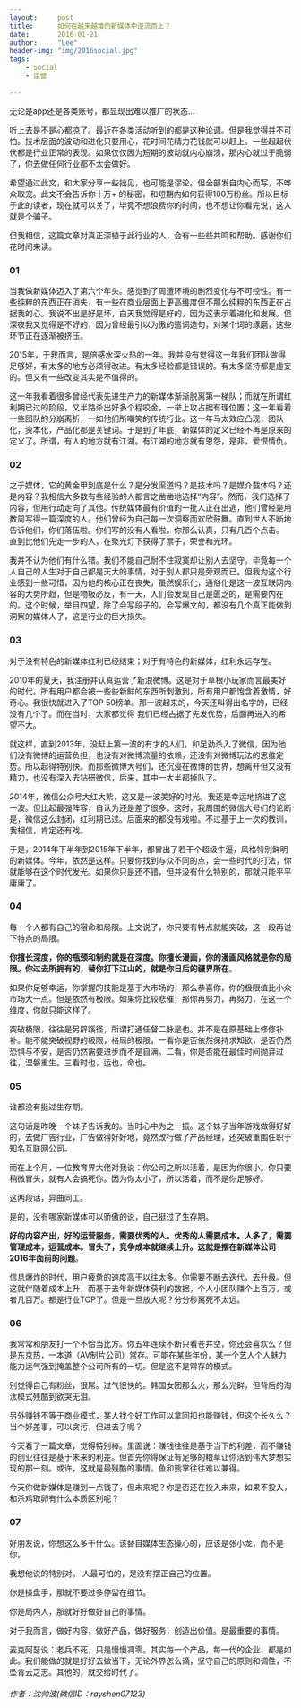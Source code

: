 ```yaml
---
layout:     post
title:      如何在越来越难的新媒体中逆流而上？
date:       2016-01-21
author:     "Lee"
header-img: "img/2016social.jpg"
tags:
    - Social
    - 运营
    
---
```


无论是app还是各类账号，都显现出难以推广的状态...

听上去是不是心都凉了。最近在各类活动听到的都是这种论调。但是我觉得并不可怕。技术层面的波动和进化只要用心，花时间花精力花钱就可以赶上。一些起起伏伏都是行业正常的表现。如果仅仅因为短期的波动就内心崩溃，那内心就过于脆弱了，你去做任何行业都不太会做好。

希望通过此文，和大家分享一些拙见，也可能是谬论。但全部发自内心而写，不哗众取宠。此文不会告诉你十万+ 的秘密，和短期内如何获得100万粉丝。所以目标于此的读者，现在就可以关了，毕竟不想浪费你的时间，也不想让你看完说，这人就是个骗子。

但我相信，这篇文章对真正深植于此行业的人，会有一些些共鸣和帮助。感谢你们花时间来读。

### 01

当我做新媒体迈入了第六个年头。感觉到了周遭环境的剧烈变化与不可控性。有一些纯粹的东西正在消失，有一些在商业层面上更高维度但不那么纯粹的东西正在占据我的心。我说不出是好是坏，白天我觉得是好的，因为这表示着进化和发展。但深夜我又觉得是不好的，因为曾经最引以为傲的遣词造句，对某个词的琢磨，这些环节正在逐渐被挤压。

2015年，于我而言，是倍感水深火热的一年。我并没有觉得这一年我们团队做得足够好，有太多的地方必须得改进。有太多经验都是错误的。有太多坚持都是虚妄的。但又有一些改变其实是不值得的。

这一年我看着很多曾经代表先进生产力的新媒体渐渐脱离第一梯队；而就在所谓红利期已过的阶段，又半路杀出好多个程咬金，一举上攻占据有理位置；这一年看着一些团队的分崩离析，一如他们所嘲笑的传统行业。这一年马太效应凸现，团队化，资本化，产品化都是关键词。于是到了年底，新媒体的定义已经不再是原来的定义了。所谓，有人的地方就有江湖。有江湖的地方就有恩怨，是非，爱恨情仇。

### 02

之于媒体，它的黄金甲到底是什么？是分发渠道吗？是技术吗？是媒介载体吗？还是内容？我相信大多数有些经验的人都言之凿凿地选择“内容”。然而，我们选择了内容，但用行动走向了其他。传统媒体最有价值的一批人正在出逃，他们曾经是用数周写得一篇深度的人。他们曾经为自己每一次洞察而欢欣鼓舞。直到世人不断地告诉他们，你们落伍啦。你们写的没有人看啦。你那么认真，只有几百个点击。 直到比他们先走一步的人，在聚光灯下获得了票子，荣誉和光环。

我并不认为他们有什么错。我们不能自己耐不住寂寞却让别人去坚守。毕竟每一个人自己的人生对于自己都是天大的事情，对于别人都只是旁观而已。但我为这个行业感到一些可惜，因为他的核心正在丧失，虽然娱乐化，通俗化是这一波互联网内容的大势所趋，但是物极必反，有一天，人们会发现自己是匮乏的，是需要内在的。这个时候，举目四望，除了会写段子的，会写爆文的，都没有几个真正能做到洞察的媒体人了，这是行业的巨大损失。


### 03

对于没有特色的新媒体红利已经结束；对于有特色的新媒体，红利永远存在。

2010年的夏天，我注册并认真运营了新浪微博。这是对于草根小玩家而言最美好的时代。所有用户都会被一些些新鲜的东西所刺激到，所有用户都饱含着激情，好奇心。我很快就进入了TOP 50榜单。那一波起来的，今天还叫得出名字的，已经没有几个了。而在当时，大家都觉得 我们已经占据了先发优势，后面再进入的希望不大。

就这样，直到2013年，没赶上第一波的有才的人们，卯足劲杀入了微信，因为他们没有微博的运营负担，也没有对微博流量的依赖，还没有对微博玩法的思维定势。所以起得特别快。而那些微博大号们，还沉浸在微博的世界，想离开但又没有精力，也没有深入去钻研微信，后来，其中一大半都掉队了。

2014年，微信公众号大红大紫，这又是一波美好的时光。我还是幸运地挤进了这一波。但比起最强阵容，自认为还是差了很多。这时，我周围的微信大号们的论断是，微信这么封闭，红利期已过。后面来的都没有戏啦。不过基于上一次的教训，我相信，肯定还有戏。

于是，2014年下半年到2015年下半年，都冒出了若干个超级牛逼，风格特别鲜明的新媒体。今年，依然是这样。只要你找到与众不同的点，会一些时代的打法，你就能够在这个时代发光。如果你只是还不错，但并没有什么特别的，那就只能平平庸庸了。

### 04

每一个人都有自己的宿命和局限。上文说了，你只要有特点就能突破，这一段再说下特点的局限。

**你擅长深度，你的瓶颈和制约就是在深度。你擅长漫画，你的漫画风格就是你的局限。你过去所拥有的，替你打下江山的，就是你日后的疆界所在**。

如果你足够幸运，你掌握的技能是基于大市场的，那么恭喜你，你的极限值比小众市场大一点。但是依然有极限。如果你比较悲催，那你再努力，再努力，在这一个维度，你就只能这样了。

突破极限，往往是另辟蹊径，所谓打通任督二脉是也。并不是在原基础上修修补补。能不能突破视野的极限，格局的极限，一看你是否依然保持求知欲，是否仍然恐惧与不安，是否仍然需要进步而不是自满。二看，你是否能在最佳时间抛弃过往，涅磐重生。三看时也，运也，命也。

### 05

谁都没有挺过生存期。

这句话是昨晚一个妹子告诉我的。当时心中为之一振。这个妹子当年游戏做得好好的，去做广告行业，广告做得好好地，竟然改行做了产品经理，还突破重围任职于知名互联网公司。

而在上个月，一位教育界大佬对我说：你公司之所以活着，是因为你很小。你只要稍微冒头，就有人会搞死你。因为你太小了，所以活着，而不是你足够好。

这两段话，异曲同工。

是的，没有哪家新媒体可以骄傲的说，自己挺过了生存期。

**好的内容产出，好的运营服务，需要优秀的人。优秀的人需要成本。人多了，需要管理成本，运营成本。冒头了，竞争成本就继续上升。这就是摆在新媒体公司2016年面前的问题**。

信息爆炸的时代，用户疲惫的速度高于以往太多。你需要不断去迭代，去升级。但这就伴随着成本上升，而基于去年新媒体获利的数据，个人小团队赚个上百万，或者几百万。都是行业TOP了。但是一旦放大呢？分分秒离死不太远。

### 06

我常常和朋友打一个不恰当比方。你五年连续不断只看苍井空，你还会喜欢么？但是东京热，一本道（AV制片公司）常存。可能在某些年份，某一个艺人个人魅力能力运气强到掩盖整个公司所有的一切。但是这不是常存的模式。

别觉得自己有粉丝，很屌。过气很快的。韩国女团那么火，那么光鲜，但背后的淘汰模式残酷到欲哭无泪。

另外赚钱不等于商业模式，某人找个好工作可以拿回扣也能赚钱，但这个长久么？当个好差事，可以贪污，但进去了呢？

今天看了一篇文章，觉得特别棒。里面说：赚钱往往是基于当下的利差，而不赚钱的创业往往是基于未来的利差。但首先你得保证有足够的粮草让你活到伟大梦想实现的那一刻。或许，这就是最残酷的事情。鱼和熊掌往往难以兼得。

今天你做新媒体是赚到一点钱了，但未来呢？你是否还在投入未来，如果不投入，和杀鸡取卵有什么本质区别呢？

### 07

好朋友说，你想这么多干什么。该替自媒体生态操心的，应该是张小龙，而不是你。

我想他说的特别对。 人最可怕的，是没有摆正自己的位置。

你是操盘手，那就不要过多停留在细节。

你是局内人，那就好好做好自己的事情。

对于我而言，做好内容，做好产品，做好服务，创造出价值。是最重要的事情。

麦克阿瑟说：老兵不死，只是慢慢凋零。其实每一个产品，每一代的企业，都是如此。我们能做的就是好好去做当下，无论外界怎么滴，坚守自己的原则和调性，不坠青云之志。其他的，就交给时代了。

###### 作者：沈帅波(微信ID：rayshen07123)